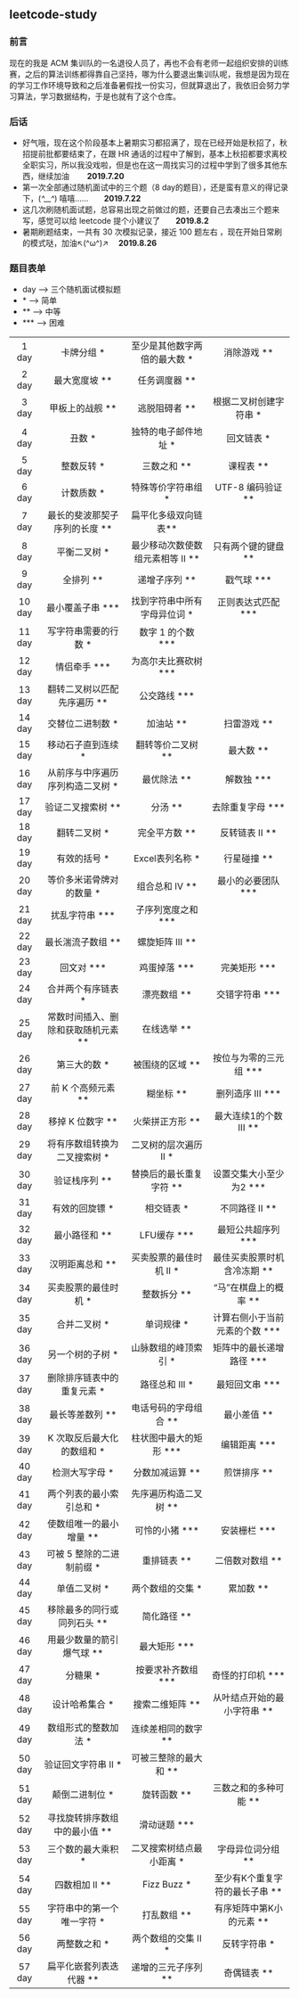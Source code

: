 ## leetcode-study

### 前言
现在的我是 ACM 集训队的一名退役人员了，再也不会有老师一起组织安排的训练赛，之后的算法训练都得靠自己坚持，哪为什么要退出集训队呢，我想是因为现在的学习工作环境导致和之后准备暑假找一份实习，但就算退出了，我依旧会努力学习算法，学习数据结构，于是也就有了这个仓库。 

### 后话
* 好气哦，现在这个阶段基本上暑期实习都招满了，现在已经开始是秋招了，秋招提前批都要结束了，在跟 HR 通话的过程中了解到，基本上秋招都要求离校全职实习，所以我没戏啦，但是也在这一周找实习的过程中学到了很多其他东西，继续加油  　　**2019.7.20**
* 第一次全部通过随机面试中的三个题（8 day的题目），还是蛮有意义的得记录下，(*^__^*) 嘻嘻……　　**2019.7.22**
* 这几次刷随机面试题，总容易出现之前做过的题，还要自己去凑出三个题来写，感觉可以给 leetcode 提个小建议了　　**2019.8.2**
* 暑期刷题结束，一共有 30 次模拟记录，接近 100 题左右 ，现在开始日常刷的模式哒，加油↖(^ω^)↗　 **2019.8.26**

### 题目表单
* day --> 三个随机面试模拟题
* \*  --> 简单
* \**  --> 中等
* \***  --> 困难

|||||
|:----:|:----:|:----:|:----:|
|1 day|卡牌分组 * |至少是其他数字两倍的最大数 * |消除游戏 ** |
|2 day|最大宽度坡 ** |任务调度器 ** |  |
|3 day|甲板上的战舰 ** |逃脱阻碍者 ** | 根据二叉树创建字符串 * |
|4 day|丑数 * |独特的电子邮件地址 * |回文链表 * |
|5 day|整数反转 * |三数之和 ** |课程表 ** |
|6 day|计数质数 * |特殊等价字符串组 * |UTF-8 编码验证 ** |
|7 day|最长的斐波那契子序列的长度 ** |扁平化多级双向链表** |  |
|8 day|平衡二叉树 * |最少移动次数使数组元素相等 II ** |只有两个键的键盘 ** |
|9 day|全排列 ** |递增子序列 ** |戳气球 \*** |
|10 day|最小覆盖子串 \*** |找到字符串中所有字母异位词 * |正则表达式匹配 \*** |
|11 day|写字符串需要的行数 * |数字 1 的个数 \*** |  |
|12 day|情侣牵手 \*** |为高尔夫比赛砍树 \*** |  |
|13 day|翻转二叉树以匹配先序遍历 ** |公交路线 \*** |  |
|14 day|交替位二进制数 * |加油站 ** |扫雷游戏 ** |
|15 day|移动石子直到连续 * |翻转等价二叉树 ** |最大数 ** |
|16 day|从前序与中序遍历序列构造二叉树 * |最优除法 ** |解数独 \*** |
|17 day|验证二叉搜索树 ** |分汤 ** |去除重复字母 \*** |
|18 day|翻转二叉树 * |完全平方数 ** |反转链表 II  ** |
|19 day|有效的括号 * |Excel表列名称 * |行星碰撞 ** |
|20 day|等价多米诺骨牌对的数量 * |组合总和 Ⅳ ** |最小的必要团队 \***|
|21 day|扰乱字符串 \*** |子序列宽度之和 \*** | |
|22 day|最长湍流子数组 ** |螺旋矩阵 III ** | |
|23 day|回文对 \*** |鸡蛋掉落 \*** |完美矩形 \*** |
|24 day|合并两个有序链表 * |漂亮数组 ** |交错字符串 \*** |
|25 day|常数时间插入、删除和获取随机元素 ** |在线选举 ** | |
|26 day|第三大的数 * |被围绕的区域 ** |按位与为零的三元组 \*** |
|27 day|前 K 个高频元素 ** |糊坐标 ** |删列造序 III \*** |
|28 day|移掉 K 位数字 ** |火柴拼正方形 ** |最大连续1的个数 III ** |
|29 day|将有序数组转换为二叉搜索树 * |二叉树的层次遍历 II * ||
|30 day|验证栈序列 ** |替换后的最长重复字符 ** |设置交集大小至少为2 \*** |
|31 day|有效的回旋镖 * |相交链表 * |不同路径 II ** |
|32 day|最小路径和 ** |LFU缓存 \*** |最短公共超序列 \*** |
|33 day|汉明距离总和 ** |买卖股票的最佳时机 II * |最佳买卖股票时机含冷冻期 ** | 
|34 day|买卖股票的最佳时机 * |整数拆分 ** | “马”在棋盘上的概率 ** | 
|35 day|合并二叉树 * |单词规律 * | 计算右侧小于当前元素的个数 \*** | 
|36 day|另一个树的子树 * |山脉数组的峰顶索引 * | 矩阵中的最长递增路径 \*** | 
|37 day|删除排序链表中的重复元素 * |路径总和 III * | 最短回文串 \*** | 
|38 day|最长等差数列 ** |电话号码的字母组合 ** | 最小差值 ** | 
|39 day|K 次取反后最大化的数组和 * |柱状图中最大的矩形 \*** | 编辑距离 \*** | 
|40 day|检测大写字母 * |分数加减运算 ** | 煎饼排序 ** | 
|41 day|两个列表的最小索引总和 * |先序遍历构造二叉树 ** | | 
|42 day|使数组唯一的最小增量 ** |可怜的小猪  \*** |安装栅栏 \***| 
|43 day|可被 5 整除的二进制前缀 * |重排链表  ** |二倍数对数组 **| 
|44 day|单值二叉树 * |两个数组的交集  * |累加数 **| 
|45 day|移除最多的同行或同列石头 ** |简化路径  ** | | 
|46 day|用最少数量的箭引爆气球 ** |最大矩形  \*** | | 
|47 day|分糖果 * |按要求补齐数组  \*** |奇怪的打印机 \*** | 
|48 day|设计哈希集合 * |搜索二维矩阵  ** |从叶结点开始的最小字符串 ** | 
|49 day|数组形式的整数加法 * | 连续差相同的数字  ** | | 
|50 day|验证回文字符串 Ⅱ * | 可被三整除的最大和  ** | | 
|51 day|颠倒二进制位 * | 旋转函数  ** | 三数之和的多种可能 **| 
|52 day| 寻找旋转排序数组中的最小值 ** | 滑动谜题  \*** | | 
|53 day| 三个数的最大乘积 * |  二叉搜索树结点最小距离  * | 字母异位词分组 ** | 
|54 day| 四数相加 II ** |  Fizz Buzz  * |  至少有K个重复字符的最长子串 ** | 
|55 day| 字符串中的第一个唯一字符 * | 打乱数组 ** |  有序矩阵中第K小的元素 ** | 
|56 day| 两整数之和 * | 两个数组的交集 II * |  反转字符串 * | 
|57 day| 扁平化嵌套列表迭代器 ** | 递增的三元子序列 ** |  奇偶链表 ** | 